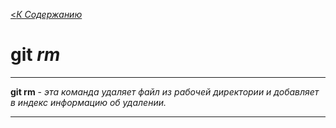[<*К Содержанию*](./readme.md)

# git _rm_

---
**git rm** - *эта команда удаляет файл из рабочей директории и добавляет в индекс информацию об удалении.*

---
